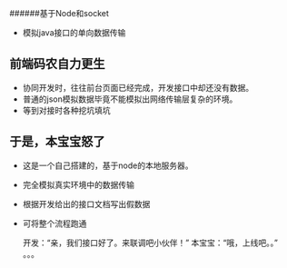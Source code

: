 ######基于Node和socket
* 模拟java接口的单向数据传输

## 前端码农自力更生

* 协同开发时，往往前台页面已经完成，开发接口中却还没有数据。
* 普通的json模拟数据毕竟不能模拟出网络传输层复杂的环境。
* 等到对接时各种挖坑填坑

## 于是，本宝宝怒了

* 这是一个自己搭建的，基于node的本地服务器。
* 完全模拟真实环境中的数据传输
* 根据开发给出的接口文档写出假数据
* 可将整个流程跑通

    开发：“亲，我们接口好了。来联调吧小伙伴！”
    本宝宝：“哦，上线吧。。”
    。。。
